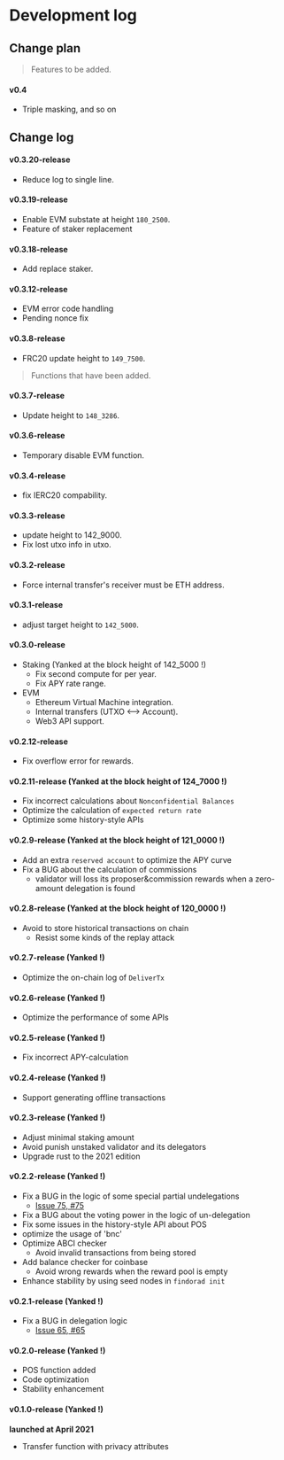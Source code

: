 # Development log

## Change plan

> Features to be added.

#### v0.4

- Triple masking, and so on

## Change log

#### v0.3.20-release

- Reduce log to single line.

#### v0.3.19-release

- Enable EVM substate at height `180_2500`.
- Feature of staker replacement

#### v0.3.18-release

- Add replace staker.

#### v0.3.12-release

- EVM error code handling
- Pending nonce fix

#### v0.3.8-release

- FRC20 update height to `149_7500`.

> Functions that have been added.

#### v0.3.7-release

- Update height to `148_3286`.

#### v0.3.6-release

- Temporary disable EVM function.

#### v0.3.4-release

- fix IERC20 compability.

#### v0.3.3-release

- update height to 142_9000.
- Fix lost utxo info in utxo.

#### v0.3.2-release

- Force internal transfer's receiver must be ETH address.

#### v0.3.1-release

- adjust target height to `142_5000`.

#### v0.3.0-release

- Staking (Yanked at the block height of 142_5000 !)
  - Fix second compute for per year.
  - Fix APY rate range.
- EVM
  - Ethereum Virtual Machine integration.
  - Internal transfers (UTXO <--> Account).
  - Web3 API support.

#### v0.2.12-release
- Fix overflow error for rewards.

#### v0.2.11-release (Yanked at the block height of 124_7000 !)

- Fix incorrect calculations about `Nonconfidential Balances`
- Optimize the calculation of `expected return rate`
- Optimize some history-style APIs

#### v0.2.9-release (Yanked at the block height of 121_0000 !)

- Add an extra `reserved account` to optimize the APY curve
- Fix a BUG about the calculation of commissions
  - validator will loss its proposer&commission rewards when a zero-amount delegation is found

#### v0.2.8-release (Yanked at the block height of 120_0000 !)

- Avoid to store historical transactions on chain
  - Resist some kinds of the replay attack

#### v0.2.7-release (Yanked !)

- Optimize the on-chain log of `DeliverTx`

#### v0.2.6-release (Yanked !)

- Optimize the performance of some APIs

#### v0.2.5-release (Yanked !)

- Fix incorrect APY-calculation

#### v0.2.4-release (Yanked !)

- Support generating offline transactions

#### v0.2.3-release (Yanked !)

- Adjust minimal staking amount
- Avoid punish unstaked validator and its delegators
- Upgrade rust to the 2021 edition

#### v0.2.2-release (Yanked !)

- Fix a BUG in the logic of some special partial undelegations
  - [Issue 75, #75](https://github.com/FindoraNetwork/platform/issues/75)
- Fix a BUG about the voting power in the logic of un-delegation
- Fix some issues in the history-style API about POS
- optimize the usage of 'bnc'
- Optimize ABCI checker
  - Avoid invalid transactions from being stored
- Add balance checker for coinbase
  - Avoid wrong rewards when the reward pool is empty
- Enhance stability by using seed nodes in `findorad init`

#### v0.2.1-release (Yanked !)

- Fix a BUG in delegation logic
  - [Issue 65, #65](https://github.com/FindoraNetwork/platform/issues/65)

#### v0.2.0-release (Yanked !)

- POS function added
- Code optimization
- Stability enhancement

#### v0.1.0-release (Yanked !)

**launched at April 2021**

- Transfer function with privacy attributes
